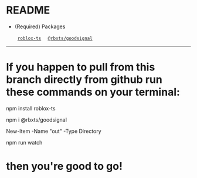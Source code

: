 
# README
 * (Required) Packages <p> 
 <code> [roblox-ts](https://roblox-ts.com/) </code>
 <code> [@rbxts/goodsignal](https://www.npmjs.com/package/@rbxts/goodsignal) </code>
---
 # If you happen to pull from this branch directly from github run these commands on your terminal:

 npm install roblox-ts<p>
 npm i @rbxts/goodsignal<p>
 New-Item -Name "out" -Type Directory<p>
 npm run watch<p>


 # then you're good to go!<p>
